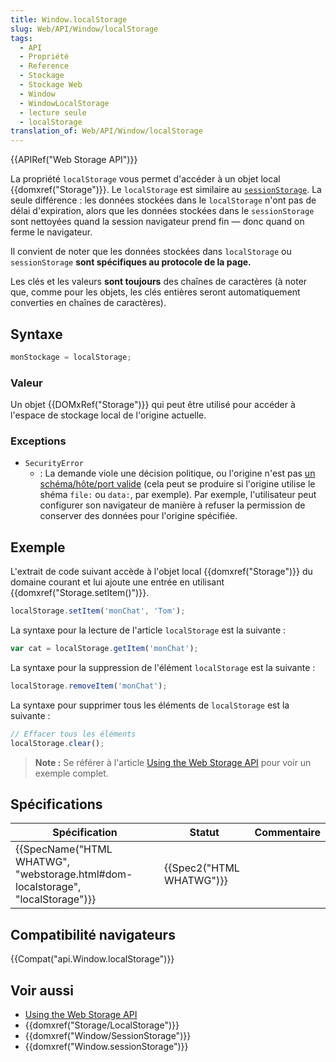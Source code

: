 ```yaml
---
title: Window.localStorage
slug: Web/API/Window/localStorage
tags:
  - API
  - Propriété
  - Reference
  - Stockage
  - Stockage Web
  - Window
  - WindowLocalStorage
  - lecture seule
  - localStorage
translation_of: Web/API/Window/localStorage
---
```

{{APIRef("Web Storage API")}}

La propriété `localStorage` vous permet d'accéder à un objet local {{domxref("Storage")}}. Le `localStorage` est similaire au [`sessionStorage`](/en-US/docs/Web/API/Window.sessionStorage). La seule différence : les données stockées dans le `localStorage` n'ont pas de délai d'expiration, alors que les données stockées dans le `sessionStorage` sont nettoyées quand la session navigateur prend fin — donc quand on ferme le navigateur.

Il convient de noter que les données stockées dans `localStorage` ou `sessionStorage` **sont spécifiques au protocole de la page.**

Les clés et les valeurs **sont toujours** des chaînes de caractères (à noter que, comme pour les objets, les clés entières seront automatiquement converties en chaînes de caractères).

## Syntaxe

```js
monStockage = localStorage;
```

### Valeur

Un objet {{DOMxRef("Storage")}} qui peut être utilisé pour accéder à l'espace de stockage local de l'origine actuelle.

### Exceptions

- `SecurityError`
  - : La demande viole une décision politique, ou l'origine n'est pas [un schéma/hôte/port valide](/fr/docs/Web/Security/Same_origin_policy_for_JavaScript) (cela peut se produire si l'origine utilise le shéma `file:` ou `data:`, par exemple). Par exemple, l'utilisateur peut configurer son navigateur de manière à refuser la permission de conserver des données pour l'origine spécifiée.

## Exemple

L'extrait de code suivant accède à l'objet local {{domxref("Storage")}} du domaine courant et lui ajoute une entrée en utilisant {{domxref("Storage.setItem()")}}.

```js
localStorage.setItem('monChat', 'Tom');
```

La syntaxe pour la lecture de l'article `localStorage` est la suivante :

```js
var cat = localStorage.getItem('monChat');
```

La syntaxe pour la suppression de l'élément `localStorage` est la suivante :

```js
localStorage.removeItem('monChat');
```

La syntaxe pour supprimer tous les éléments de `localStorage` est la suivante :

```js
// Effacer tous les éléments
localStorage.clear();
```

> **Note :** Se référer à l'article [Using the Web Storage API](/en-US/docs/Web/API/Web_Storage_API/Using_the_Web_Storage_API) pour voir un exemple complet.

## Spécifications

| Spécification                                                                                            | Statut                           | Commentaire |
| -------------------------------------------------------------------------------------------------------- | -------------------------------- | ----------- |
| {{SpecName("HTML WHATWG", "webstorage.html#dom-localstorage", "localStorage")}} | {{Spec2("HTML WHATWG")}} |             |

## Compatibilité navigateurs

{{Compat("api.Window.localStorage")}}

## Voir aussi

- [Using the Web Storage API](/en-US/docs/Web/API/Web_Storage_API/Using_the_Web_Storage_API)
- {{domxref("Storage/LocalStorage")}}
- {{domxref("Window/SessionStorage")}}
- {{domxref("Window.sessionStorage")}}
